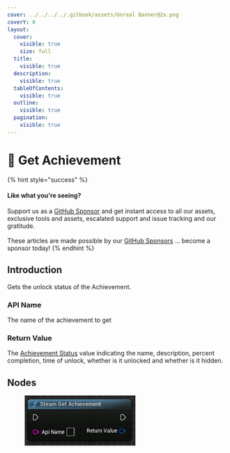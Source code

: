```yaml
---
cover: ../../../../.gitbook/assets/Unreal Banner@2x.png
coverY: 0
layout:
  cover:
    visible: true
    size: full
  title:
    visible: true
  description:
    visible: true
  tableOfContents:
    visible: true
  outline:
    visible: true
  pagination:
    visible: true
---
```


# 🔵 Get Achievement

{% hint style="success" %}
#### Like what you're seeing?

Support us as a [GitHub Sponsor](../../../../become-a-sponsor/) and get instant access to all our assets, exclusive tools and assets, escalated support and issue tracking and our gratitude.\
\
These articles are made possible by our [GitHub Sponsors](../../../../become-a-sponsor/) ... become a sponsor today!
{% endhint %}

## Introduction

Gets the unlock status of the Achievement.

### API Name

The name of the achievement to get

### Return Value

The [Achievement Status](../types/achievement-status.md) value indicating the name, description, percent completion, time of unlock, whether is it unlocked and whether is it hidden.

## Nodes

<figure><img src="../../../../.gitbook/assets/image (832).png" alt=""><figcaption></figcaption></figure>
